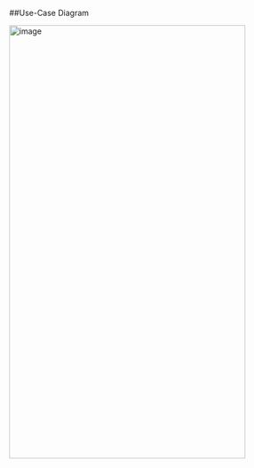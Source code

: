 ##Use-Case Diagram

<img width="425" height="779" alt="image" src="https://github.com/user-attachments/assets/920b4341-75ce-4c28-a315-6c3a446f9aae" />
